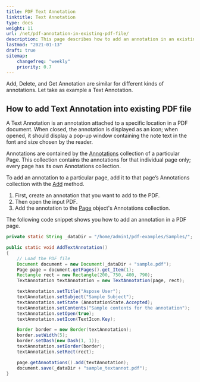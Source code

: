 ```yaml
---
title: PDF Text Annotation
linktitle: Text Annotation
type: docs
weight: 11
url: /net/pdf-annotation-in-existing-pdf-file/
description: This page describes how to add an annotation in an existing PDF file. Also, you may delete all or particular annotations from a page of a PDF file.
lastmod: "2021-01-13"
draft: true
sitemap:
    changefreq: "weekly"
    priority: 0.7
---
```


Add, Delete, and Get Annotation are similar for different kinds of annotations. Let take as example a Text Annotation.

## How to add Text Annotation into existing PDF file

A Text Annotation is an annotation attached to a specific location in a PDF document. When closed, the annotation is displayed as an icon; when opened, it should display a pop-up window containing the note text in the font and size chosen by the reader.

Annotations are contained by the [Annotations](https://apireference.aspose.com/pdf/java/com.aspose.pdf/Page#getAnnotations--) collection of a particular Page. This collection contains the annotations for that individual page only; every page has its own Annotations collection.

To add an annotation to a particular page, add it to that page’s Annotations collection with the [Add](https://apireference.aspose.com/pdf/java/com.aspose.pdf/AnnotationCollection#add-com.aspose.pdf.Annotation-) method.

1. First, create an annotation that you want to add to the PDF.
1. Then open the input PDF.
1. Add the annotation to the [Page](https://apireference.aspose.com/pdf/java/com.aspose.pdf/Page) object's Annotations collection.

The following code snippet shows you how to add an annotation in a PDF page.

```java
private static String _dataDir = "/home/admin1/pdf-examples/Samples/";

public static void AddTextAnnotation()
{
    // Load the PDF file
    Document document = new Document(_dataDir + "sample.pdf");
    Page page = document.getPages().get_Item(1);
    Rectangle rect = new Rectangle(200, 750, 400, 790);
    TextAnnotation textAnnotation = new TextAnnotation(page, rect);

    textAnnotation.setTitle("Aspose User");
    textAnnotation.setSubject("Sample Subject");
    textAnnotation.setState (AnnotationState.Accepted);
    textAnnotation.setContents("Sample contents for the annotation");
    textAnnotation.setOpen(true);
    textAnnotation.setIcon(TextIcon.Key);

    Border border = new Border(textAnnotation);
    border.setWidth(5);
    border.setDash(new Dash(1, 1));
    textAnnotation.setBorder(border);
    textAnnotation.setRect(rect);

    page.getAnnotations().add(textAnnotation);
    document.save(_dataDir + "sample_textannot.pdf");
}
```
